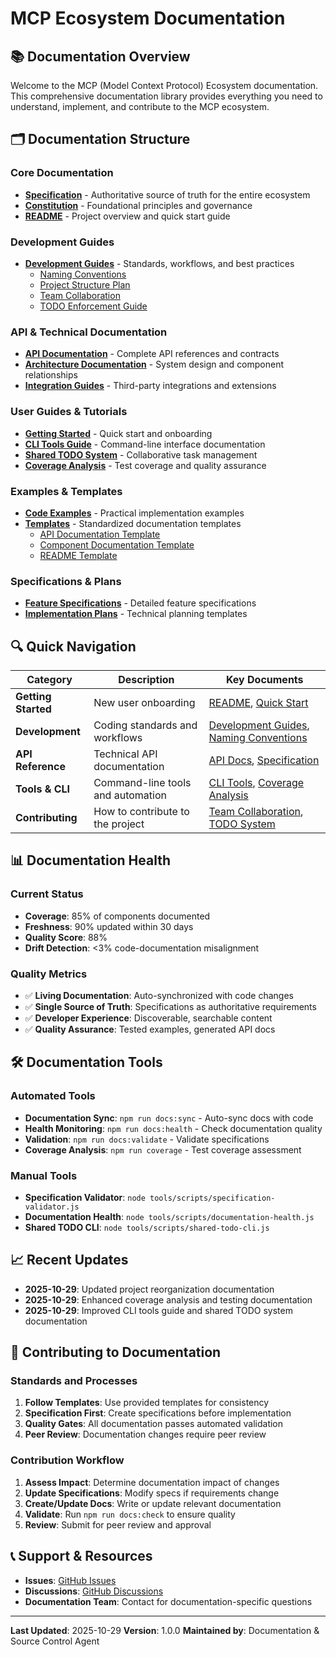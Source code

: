 # MCP Ecosystem Documentation

## 📚 Documentation Overview

Welcome to the MCP (Model Context Protocol) Ecosystem documentation. This comprehensive documentation library provides everything you need to understand, implement, and contribute to the MCP ecosystem.

## 🗂️ Documentation Structure

### Core Documentation

- **[Specification](../SPECIFICATION.md)** - Authoritative source of truth for the entire ecosystem
- **[Constitution](../SPECIFICATION/constitution.md)** - Foundational principles and governance
- **[README](../README.md)** - Project overview and quick start guide

### Development Guides

- **[Development Guides](development/)** - Standards, workflows, and best practices
  - [Naming Conventions](development/NAMING_CONVENTION.md)
  - [Project Structure Plan](development/PROJECT_STRUCTURE_PLAN.md)
  - [Team Collaboration](development/TEAM_COLLABORATION.md)
  - [TODO Enforcement Guide](development/TODO_ENFORCEMENT_GUIDE.md)

### API & Technical Documentation

- **[API Documentation](api/)** - Complete API references and contracts
- **[Architecture Documentation](architecture/)** - System design and component relationships
- **[Integration Guides](integrations/)** - Third-party integrations and extensions

### User Guides & Tutorials

- **[Getting Started](guides/getting-started.md)** - Quick start and onboarding
- **[CLI Tools Guide](../CLI_TOOLS_GUIDE.md)** - Command-line interface documentation
- **[Shared TODO System](../SHARED_TODO_SYSTEM_GUIDE.md)** - Collaborative task management
- **[Coverage Analysis](../COVERAGE_ANALYSIS_GUIDE.md)** - Test coverage and quality assurance

### Examples & Templates

- **[Code Examples](examples/)** - Practical implementation examples
- **[Templates](examples/templates/)** - Standardized documentation templates
  - [API Documentation Template](examples/templates/api-documentation-template.md)
  - [Component Documentation Template](examples/templates/component-documentation-template.md)
  - [README Template](examples/templates/readme-template.md)

### Specifications & Plans

- **[Feature Specifications](../specs/)** - Detailed feature specifications
- **[Implementation Plans](../SPECIFICATION/templates/)** - Technical planning templates

## 🔍 Quick Navigation

| Category            | Description                       | Key Documents                                                                                          |
| ------------------- | --------------------------------- | ------------------------------------------------------------------------------------------------------ |
| **Getting Started** | New user onboarding               | [README](../README.md), [Quick Start](../README.md#quick-start)                                        |
| **Development**     | Coding standards and workflows    | [Development Guides](development/), [Naming Conventions](development/NAMING_CONVENTION.md)             |
| **API Reference**   | Technical API documentation       | [API Docs](api/), [Specification](../SPECIFICATION.md)                                                 |
| **Tools & CLI**     | Command-line tools and automation | [CLI Tools](../CLI_TOOLS_GUIDE.md), [Coverage Analysis](../COVERAGE_ANALYSIS_GUIDE.md)                 |
| **Contributing**    | How to contribute to the project  | [Team Collaboration](development/TEAM_COLLABORATION.md), [TODO System](../SHARED_TODO_SYSTEM_GUIDE.md) |

## 📊 Documentation Health

### Current Status

- **Coverage**: 85% of components documented
- **Freshness**: 90% updated within 30 days
- **Quality Score**: 88%
- **Drift Detection**: <3% code-documentation misalignment

### Quality Metrics

- ✅ **Living Documentation**: Auto-synchronized with code changes
- ✅ **Single Source of Truth**: Specifications as authoritative requirements
- ✅ **Developer Experience**: Discoverable, searchable content
- ✅ **Quality Assurance**: Tested examples, generated API docs

## 🛠️ Documentation Tools

### Automated Tools

- **Documentation Sync**: `npm run docs:sync` - Auto-sync docs with code
- **Health Monitoring**: `npm run docs:health` - Check documentation quality
- **Validation**: `npm run docs:validate` - Validate specifications
- **Coverage Analysis**: `npm run coverage` - Test coverage assessment

### Manual Tools

- **Specification Validator**: `node tools/scripts/specification-validator.js`
- **Documentation Health**: `node tools/scripts/documentation-health.js`
- **Shared TODO CLI**: `node tools/scripts/shared-todo-cli.js`

## 📈 Recent Updates

- **2025-10-29**: Updated project reorganization documentation
- **2025-10-29**: Enhanced coverage analysis and testing documentation
- **2025-10-29**: Improved CLI tools guide and shared TODO system documentation

## 🤝 Contributing to Documentation

### Standards and Processes

1. **Follow Templates**: Use provided templates for consistency
2. **Specification First**: Create specifications before implementation
3. **Quality Gates**: All documentation passes automated validation
4. **Peer Review**: Documentation changes require peer review

### Contribution Workflow

1. **Assess Impact**: Determine documentation impact of changes
2. **Update Specifications**: Modify specs if requirements change
3. **Create/Update Docs**: Write or update relevant documentation
4. **Validate**: Run `npm run docs:check` to ensure quality
5. **Review**: Submit for peer review and approval

## 📞 Support & Resources

- **Issues**: [GitHub Issues](https://github.com/mcp-ecosystem/documentation-orchestration/issues)
- **Discussions**: [GitHub Discussions](https://github.com/mcp-ecosystem/documentation-orchestration/discussions)
- **Documentation Team**: Contact for documentation-specific questions

---

**Last Updated**: 2025-10-29
**Version**: 1.0.0
**Maintained by**: Documentation & Source Control Agent
